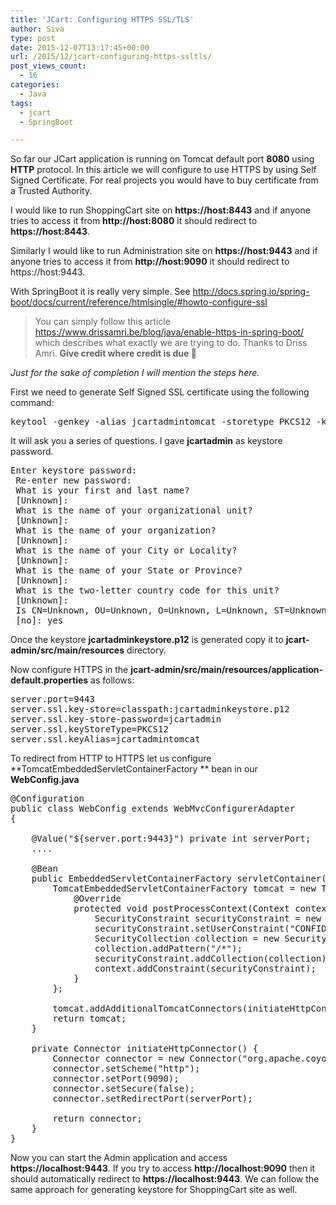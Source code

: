```yaml
---
title: 'JCart: Configuring HTTPS SSL/TLS'
author: Siva
type: post
date: 2015-12-07T13:17:45+00:00
url: /2015/12/jcart-configuring-https-ssltls/
post_views_count:
  - 16
categories:
  - Java
tags:
  - jcart
  - SpringBoot

---
```

So far our JCart application is running on Tomcat default port **8080** using **HTTP** protocol. In this article we will configure to use HTTPS by using Self Signed Certificate. For real projects you would have to buy certificate from a Trusted Authority.

I would like to run ShoppingCart site on **https://host:8443** and if anyone tries to access it from **http://host:8080** it should redirect to **https://host:8443**.
  
Similarly I would like to run Administration site on **https://host:9443** and if anyone tries to access it from **http://host:9090** it should redirect to https://host:9443.

With SpringBoot it is really very simple. See <a href="http://docs.spring.io/spring-boot/docs/current/reference/htmlsingle/#howto-configure-ssl" target="_blank">http://docs.spring.io/spring-boot/docs/current/reference/htmlsingle/#howto-configure-ssl</a>

> You can simply follow this article <a href="https://www.drissamri.be/blog/java/enable-https-in-spring-boot/" target="_blank">https://www.drissamri.be/blog/java/enable-https-in-spring-boot/</a> which describes what exactly we are trying to do. Thanks to Driss Amri. **Give credit where credit is due 🙂**

_Just for the sake of completion I will mention the steps here._

First we need to generate Self Signed SSL certificate using the following command:

<pre class="brush: java">keytool -genkey -alias jcartadmintomcat -storetype PKCS12 -keyalg RSA -keysize 2048 -keystore jcartadminkeystore.p12 -validity 3650
</pre>

It will ask you a series of questions. I gave **jcartadmin** as keystore password.

<pre class="brush: java">Enter keystore password:
 Re-enter new password:
 What is your first and last name?
 [Unknown]:
 What is the name of your organizational unit?
 [Unknown]:
 What is the name of your organization?
 [Unknown]:
 What is the name of your City or Locality?
 [Unknown]:
 What is the name of your State or Province?
 [Unknown]:
 What is the two-letter country code for this unit?
 [Unknown]:
 Is CN=Unknown, OU=Unknown, O=Unknown, L=Unknown, ST=Unknown, C=Unknown correct?
 [no]: yes
</pre>

Once the keystore **jcartadminkeystore.p12** is generated copy it to **jcart-admin/src/main/resources** directory.

Now configure HTTPS in the **jcart-admin/src/main/resources/application-default.properties** as follows:

<pre class="brush: java">server.port=9443
server.ssl.key-store=classpath:jcartadminkeystore.p12
server.ssl.key-store-password=jcartadmin
server.ssl.keyStoreType=PKCS12
server.ssl.keyAlias=jcartadmintomcat
</pre>

To redirect from HTTP to HTTPS let us configure **TomcatEmbeddedServletContainerFactory ** bean in our **WebConfig.java**

<pre class="brush: java">@Configuration
public class WebConfig extends WebMvcConfigurerAdapter
{

	@Value("${server.port:9443}") private int serverPort;	
	....
	
	@Bean
	public EmbeddedServletContainerFactory servletContainer() {
		TomcatEmbeddedServletContainerFactory tomcat = new TomcatEmbeddedServletContainerFactory() {
			@Override
			protected void postProcessContext(Context context) {
				SecurityConstraint securityConstraint = new SecurityConstraint();
				securityConstraint.setUserConstraint("CONFIDENTIAL");
				SecurityCollection collection = new SecurityCollection();
				collection.addPattern("/*");
				securityConstraint.addCollection(collection);
				context.addConstraint(securityConstraint);
			}
		};

		tomcat.addAdditionalTomcatConnectors(initiateHttpConnector());
		return tomcat;
	}

	private Connector initiateHttpConnector() {
		Connector connector = new Connector("org.apache.coyote.http11.Http11NioProtocol");
		connector.setScheme("http");
		connector.setPort(9090);
		connector.setSecure(false);
		connector.setRedirectPort(serverPort);

		return connector;
	}
}
</pre>

Now you can start the Admin application and access **https://localhost:9443**. If you try to access **http://localhost:9090** then it should automatically redirect to **https://localhost:9443**. We can follow the same approach for generating keystore for ShoppingCart site as well.